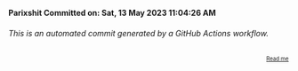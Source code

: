 **Parixshit Committed on: Sat, 13 May 2023 11:04:26 AM** <!-- 9f8851a1-98f0-4bfb-a55c-7b1c18431338 -->

###### This is an automated commit generated by a GitHub Actions workflow.

<div align="right"><sub><sup><a href="https://github.com/Parixshit/AutoCommit.git">Read me</a></sup></sub></div>
